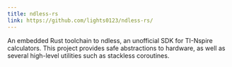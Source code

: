 ```yaml
---
title: ndless-rs
link: https://github.com/lights0123/ndless-rs/
---
```

An embedded Rust toolchain to ndless, an unofficial SDK for TI-Nspire
calculators. This project provides safe abstractions to hardware, as
well as several high-level utilities such as stackless coroutines.
